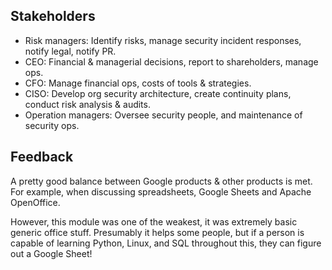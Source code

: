 ## Stakeholders

- Risk managers: Identify risks, manage security incident responses, notify legal, notify PR.
- CEO: Financial & managerial decisions, report to shareholders, manage ops.
- CFO: Manage financial ops, costs of tools & strategies.
- CISO: Develop org security architecture, create continuity plans, conduct risk analysis & audits.
- Operation managers: Oversee security people, and maintenance of security ops.

## Feedback

A pretty good balance between Google products & other products is met. For example, when discussing spreadsheets, Google Sheets and Apache OpenOffice.

However, this module was one of the weakest, it was extremely basic generic office stuff. Presumably it helps some people, but if a person is capable of learning Python, Linux, and SQL throughout this, they can figure out a Google Sheet!
